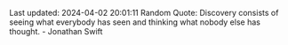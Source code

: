 Last updated: 2024-04-02 20:01:11
Random Quote: Discovery consists of seeing what everybody has seen and thinking what nobody else has thought. - Jonathan Swift